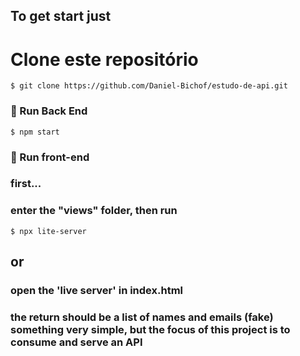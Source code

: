 ## To get start just

# Clone este repositório
```
$ git clone https://github.com/Daniel-Bichof/estudo-de-api.git
```
### 🎲 Run Back End 

```
$ npm start
```

### 🎲 Run front-end

### first...
### enter the "views" folder, then run

```
$ npx lite-server
```


## or
### open the 'live server' in index.html

### the return should be a list of names and emails (fake) something very simple, but the focus of this project is to consume and serve an API

